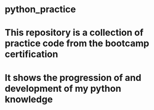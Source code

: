 # python_practice
# This repository is a collection of practice code from the bootcamp certification
# It shows the progression of and development of my python knowledge
